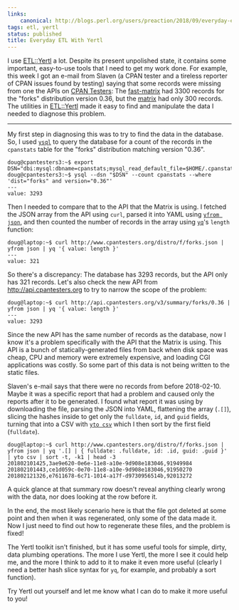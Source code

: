 ```yaml
---
links:
    canonical: http://blogs.perl.org/users/preaction/2018/09/everyday-etl-with-yertl.html
tags: etl, yertl
status: published
title: Everyday ETL With Yertl
---
```


I use [ETL::Yertl](https://metacpan.org/pod/ETL::Yertl) a lot. Despite its
present unpolished state, it contains some important, easy-to-use tools that I
need to get my work done. For example, this week I got an e-mail from Slaven (a
CPAN tester and a tireless reporter of CPAN issues found by testing) saying
that some records were missing from one the APIs on [CPAN
Testers](http://cpantesters.org): The
[fast-matrix](http://fast-matrix.cpantesters.org) had 3300 records for the
"forks" distribution version 0.36, but the
[matrix](http://matrix.cpantesters.org) had only 300 records. The utilities in
[ETL::Yertl](https://metacpan.org/pod/ETL::Yertl) made it easy to find and
manipulate the data I needed to diagnose this problem.

---

My first step in diagnosing this was to try to find the data in the database.
So, I used [`ysql`](https://metacpan.org/pod/distribution/ETL-Yertl/bin/ysql)
to query the database for a count of the records in the `cpanstats` table for
the "forks" distribution matching version "0.36".

    doug@cpantesters3:~$ export DSN="dbi:mysql:dbname=cpanstats;mysql_read_default_file=$HOME/.cpanstats.cnf"
    doug@cpantesters3:~$ ysql --dsn "$DSN" --count cpanstats --where 'dist="forks" and version="0.36"'
    ---
    value: 3293

Then I needed to compare that to the API that the Matrix is using. I fetched
the JSON array from the API using `curl`, parsed it into YAML using [`yfrom
json`](https://metacpan.org/pod/distribution/ETL-Yertl/bin/yfrom), and then
counted the number of records in the array using
[`yq`](https://metacpan.org/pod/distribution/ETL-Yertl/bin/yq)'s `length`
function:

    doug@laptop:~$ curl http://www.cpantesters.org/distro/f/forks.json | yfrom json | yq '{ value: length }'
    ---
    value: 321

So there's a discrepancy: The database has 3293 records, but the API only has
321 records. Let's also check the new API from <http://api.cpantesters.org> to
try to narrow the scope of the problem:

    doug@laptop:~$ curl http://api.cpantesters.org/v3/summary/forks/0.36 | yfrom json | yq '{ value: length }'
    ---
    value: 3293

Since the new API has the same number of records as the database, now I know
it's a problem specifically with the API that the Matrix is using. This API is
a bunch of statically-generated files from back when disk space was cheap, CPU
and memory were extremely expensive, and loading CGI applications was costly.
So some part of this data is not being written to the static files.

Slaven's e-mail says that there were no records from before 2018-02-10. Maybe
it was a specific report that had a problem and caused only the reports after
it to be generated. I found what report it was using by downloading the file,
parsing the JSON into YAML, flattening the array (`.[]`), slicing the hashes
inside to get only the `fulldate`, `id`, and `guid` fields, turning that into a
CSV with [`yto csv`](https://metacpan.org/pod/distribution/ETL-Yertl/bin/yto)
which I then sort by the first field (`fulldate`).

    doug@laptop:~$ curl http://www.cpantesters.org/distro/f/forks.json | yfrom json | yq '.[] | { fulldate: .fulldate, id: .id, guid: .guid }' | yto csv | sort -t, -k1 | head -3
    201802101425,3ae9e620-0e6e-11e8-a10e-9d908e183046,91949984
    201802101443,ce1d059c-0e70-11e8-a10e-9d908e183046,91950270
    201802121326,e7611678-6c71-1014-a17f-d9730956514b,92013272

A quick glance at that summary row doesn't reveal anything clearly wrong with
the data, nor does looking at the row before it.

In the end, the most likely scenario here is that the file got deleted at some
point and then when it was regenerated, only some of the data made it. Now I
just need to find out how to regenerate these files, and the problem is fixed!

The Yertl toolkit isn't finished, but it has some useful tools for simple,
dirty, data plumbing operations. The more I use Yertl, the more I see it could
help me, and the more I think to add to it to make it even more useful (clearly
I need a better hash slice syntax for `yq`, for example, and probably a sort
function).

Try Yertl out yourself and let me know what I can do to make it more useful to
you!
